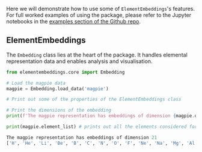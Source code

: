 Here we will demonstrate how to use some of `ElementEmbeddings`'s features. For full worked examples of using the package, please refer to the Jupyter notebooks in the [examples section of the Github repo](https://github.com/WMD-group/ElementEmbeddings/tree/main/examples).

## ElementEmbeddings

The `Embedding` class lies at the heart of the package. It handles elemental representation data and enables analysis and visualisation.

```py
from elementembeddings.core import Embedding 

# Load the magpie data
magpie = Embedding.load_data('magpie')

# Print out some of the properties of the ElementEmbeddings class

# Print the dimensions of the embedding
print(f'The magpie representation has embeddings of dimension {magpie.dim} \n') 

print(magpie.element_list) # prints out all the elements considered for this representation

The magpie representation has embeddings of dimension 21
['H', 'He', 'Li', 'Be', 'B', 'C', 'N', 'O', 'F', 'Ne', 'Na', 'Mg', 'Al', 'Si', 'P', 'S', 'Cl', 'Ar', 'K', 'Ca', 'Sc', 'Ti', 'V', 'Cr', 'Mn', 'Fe', 'Co', 'Ni', 'Cu', 'Zn', 'Ga', 'Ge', 'As', 'Se', 'Br', 'Kr', 'Rb', 'Sr', 'Y', 'Zr', 'Nb', 'Mo', 'Tc', 'Ru', 'Rh', 'Pd', 'Ag', 'Cd', 'In', 'Sn', 'Sb', 'Te', 'I', 'Xe', 'Cs', 'Ba', 'La', 'Ce', 'Pr', 'Nd', 'Pm', 'Sm', 'Eu', 'Gd', 'Tb', 'Dy', 'Ho', 'Er', 'Tm', 'Yb', 'Lu', 'Hf', 'Ta', 'W', 'Re', 'Os', 'Ir', 'Pt', 'Au', 'Hg', 'Tl', 'Pb', 'Bi', 'Po', 'At', 'Rn', 'Fr', 'Ra', 'Ac', 'Th', 'Pa', 'U', 'Np', 'Pu', 'Am', 'Cm', 'Bk']

```